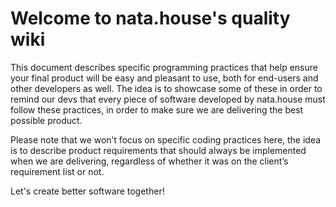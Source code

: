 # Welcome to nata.house's quality wiki

This document describes specific programming practices that help ensure your final product will be easy and pleasant to use, both for end-users and other developers as well. The idea is to showcase some of these in order to remind our devs that every piece of software developed by nata.house must follow these practices, in order to make sure we are delivering the best possible product.

Please note that we won’t focus on specific coding practices here, the idea is to describe product requirements that should always be implemented when we are delivering, regardless of whether it was on the client’s requirement list or not.

Let's create better software together!
